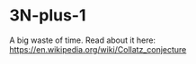 # 3N-plus-1
A big waste of time. Read about it here: https://en.wikipedia.org/wiki/Collatz_conjecture
